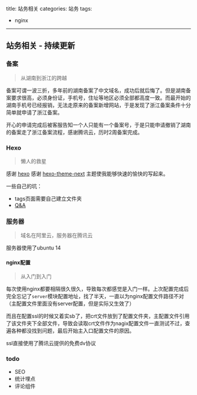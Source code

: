 title: 站务相关
categories: 站务
tags:
  - nginx
---

## 站务相关 - 持续更新

### 备案

> 从湖南到浙江的跨越

备案可谓一波三折，多年前的湖南备案了中文域名，成功后就后悔了。但是湖南备案要求很高，必须身份证，手机号，住址等地区必须全部都高度一致。而最开始的湖南手机号已经报销，无法走原来的备案新增网站，于是发现了浙江备案条件十分简单就申请了浙江备案。

开心的申请完成后被客服告知一个人只能有一个备案号，于是只能申请撤销了湖南的备案走了浙江备案流程，感谢腾讯云，历时2周备案完成。

### Hexo

> 懒人的救星

感谢 [hexo](https://github.com/hexojs/hexo) 感谢 [hexo-theme-next](https://github.com/iissnan/hexo-theme-next) 主题使我能够快速的愉快的写起来。

一些自己的坑：

* tags页面需要自己建立文件夹
* [Q&A](http://theme-next.iissnan.com/faqs.html)

### 服务器

> 域名在阿里云，服务器在腾讯云

服务器使用了ubuntu 14

#### nginx配置

> 从入门到入门

每次使用nginx都要相隔很久很久，导致每次都感觉是入门一样。上次配置完成后完全忘记了`server`模块配置地址，找了半天，一直以为nginx配置文件路径不对（主配置文件里面没有server配置，但是实际又生效了）

而且在配置ssl的时候又着实sb了，把crt文件放到了配置文件夹，主配置文件引用了该文件夹下全部文件，导致会读取crt文件作为nagix配置文件一直测试不过，查遍各种都没找到问题，最后开始主入口配置文件的原因。

ssl直接使用了腾讯云提供的免费dv协议

### todo

* SEO
* 统计埋点
* 评论组件
